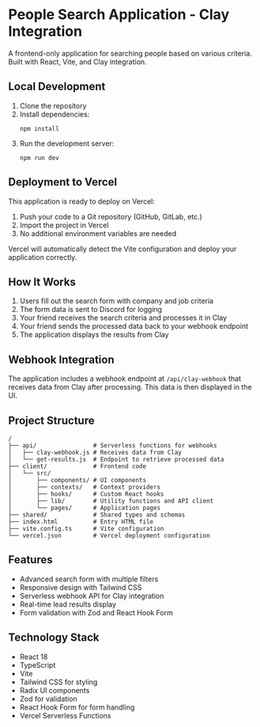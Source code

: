 # People Search Application - Clay Integration

A frontend-only application for searching people based on various criteria. Built with React, Vite, and Clay integration.

## Local Development

1. Clone the repository
2. Install dependencies:
   ```
   npm install
   ```
3. Run the development server:
   ```
   npm run dev
   ```

## Deployment to Vercel

This application is ready to deploy on Vercel:

1. Push your code to a Git repository (GitHub, GitLab, etc.)
2. Import the project in Vercel
3. No additional environment variables are needed

Vercel will automatically detect the Vite configuration and deploy your application correctly.

## How It Works

1. Users fill out the search form with company and job criteria
2. The form data is sent to Discord for logging
3. Your friend receives the search criteria and processes it in Clay
4. Your friend sends the processed data back to your webhook endpoint
5. The application displays the results from Clay

## Webhook Integration

The application includes a webhook endpoint at `/api/clay-webhook` that receives data from Clay after processing. This data is then displayed in the UI.

## Project Structure

```
/
├── api/                # Serverless functions for webhooks
│   ├── clay-webhook.js # Receives data from Clay
│   └── get-results.js  # Endpoint to retrieve processed data
├── client/             # Frontend code
│   └── src/
│       ├── components/ # UI components
│       ├── contexts/   # Context providers
│       ├── hooks/      # Custom React hooks
│       ├── lib/        # Utility functions and API client
│       └── pages/      # Application pages
├── shared/             # Shared types and schemas
├── index.html          # Entry HTML file
├── vite.config.ts      # Vite configuration
└── vercel.json         # Vercel deployment configuration
```

## Features

- Advanced search form with multiple filters
- Responsive design with Tailwind CSS
- Serverless webhook API for Clay integration
- Real-time lead results display
- Form validation with Zod and React Hook Form

## Technology Stack

- React 18
- TypeScript
- Vite
- Tailwind CSS for styling
- Radix UI components
- Zod for validation
- React Hook Form for form handling
- Vercel Serverless Functions 